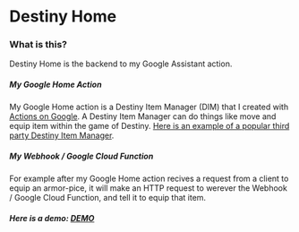 # Destiny Home


### What is this?
Destiny Home is the backend to my Google Assistant action. 

##### My Google Home Action
My Google Home action is a Destiny Item Manager (DIM) that I created with [Actions on Google](https://console.actions.google.com). A Destiny Item Manager can do things like move and equip item within the game of Destiny. [Here is an example of a popular third party Destiny Item Manager](https://app.destinyitemmanager.com/).  

##### My Webhook / Google Cloud Function
For example after my Google Home action recives a request from a client to equip an armor-pice, it will make an HTTP request to werever the Webhook / Google Cloud Function, and tell it to equip that item.

##### Here is a demo: [DEMO](https://www.youtube.com/watch?v=AVmXYsVYa-E)
